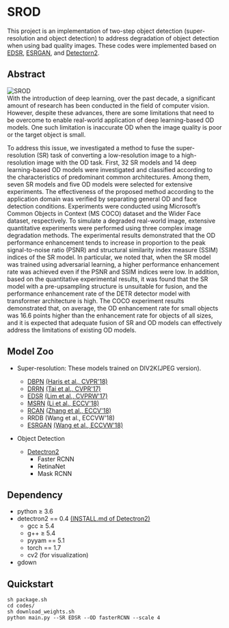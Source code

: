 # SROD
This project is an implementation of two-step object detection (super-resolution and object detection) to address degradation of object detection when using bad quality images. These codes were implemented based on [EDSR](https://github.com/sanghyun-son/EDSR-PyTorch), [ESRGAN](https://github.com/xinntao/ESRGAN), and [Detectorn2](https://github.com/facebookresearch/detectron2).

## Abstract
![SROD](https://user-images.githubusercontent.com/44395361/113983961-871f9b80-9885-11eb-910c-d89ebe729399.png)
<br/>
With the introduction of deep learning, over the past decade, a significant amount of research has been conducted in the field of computer vision. However, despite these advances, there are some limitations that need to be overcome to enable real-world application of deep learning-based OD models. One such limitation is inaccurate OD when the image quality is poor or the target object is small.

To address this issue, we investigated a method to fuse the super-resolution (SR) task of converting a low-resolution image to a high-resolution image with the OD task. First, 32 SR models and 14 deep learning-based OD models were investigated and classified according to the characteristics of predominant common architectures. Among them, seven SR models and five OD models were selected for extensive experiments. The effectiveness of the proposed method according to the application domain was verified by separating general OD and face detection conditions. Experiments were conducted using Microsoft’s Common Objects in Context (MS COCO) dataset and the Wider Face dataset, respectively. To simulate a degraded real-world image, extensive quantitative experiments were performed using three complex image degradation methods. The experimental results demonstrated that the OD performance enhancement tends to increase in proportion to the peak signal-to-noise ratio (PSNR) and structural similarity index measure (SSIM) indices of the SR model. In particular, we noted that, when the SR model was trained using adversarial learning, a higher performance enhancement rate was achieved even if the PSNR and SSIM indices were low. In addition, based on the quantitative experimental results, it was found that the SR model with a pre-upsampling structure is unsuitable for fusion, and the performance enhancement rate of the DETR detector model with transformer architecture is high. The COCO experiment results demonstrated that, on average, the OD enhancement rate for small objects was 16.6 points higher than the enhancement rate for objects of all sizes, and it is expected that adequate fusion of SR and OD models can effectively address the limitations of existing OD models.

## Model Zoo
- Super-resolution: These models trained on DIV2K(JPEG version).
  -  [DBPN](https://github.com/alterzero/DBPN-Pytorch) [(Haris et al., CVPR'18)](https://alterzero.github.io/projects/DBPN_cvpr2018_final.pdf)
  -  [DRRN](https://github.com/tyshiwo/DRRN_CVPR17) [(Tai et al., CVPR'17)](http://cvlab.cse.msu.edu/pdfs/Tai_Yang_Liu_CVPR2017.pdf)
  -  [EDSR](https://github.com/sanghyun-son/EDSR-PyTorch) [(Lim et al., CVPRW'17)](https://openaccess.thecvf.com/content_cvpr_2017_workshops/w12/papers/Lim_Enhanced_Deep_Residual_CVPR_2017_paper.pdf)
  -  [MSRN](https://github.com/MIVRC/MSRN-PyTorch) [(Li et al., ECCV'18)](https://openaccess.thecvf.com/content_ECCV_2018/papers/Juncheng_Li_Multi-scale_Residual_Network_ECCV_2018_paper.pdf)
  -  [RCAN](https://github.com/yulunzhang/RCAN) [(Zhang et al., ECCV'18)](https://openaccess.thecvf.com/content_ECCV_2018/papers/Yulun_Zhang_Image_Super-Resolution_Using_ECCV_2018_paper.pdf)
  -  RRDB (Wang et al., ECCVW'18)
  -  [ESRGAN](https://github.com/xinntao/ESRGAN) [(Wang et al., ECCVW'18)](https://openaccess.thecvf.com/content_ECCVW_2018/papers/11133/Wang_ESRGAN_Enhanced_Super-Resolution_Generative_Adversarial_Networks_ECCVW_2018_paper.pdf)

- Object Detection
  -  [Detectron2](https://github.com/facebookresearch/detectron2/blob/master/MODEL_ZOO.md)
     - Faster RCNN
     - RetinaNet
     - Mask RCNN

## Dependency
- python ≥ 3.6
- detectron2 == 0.4 [(INSTALL.md of Detectron2)](https://github.com/facebookresearch/detectron2/blob/master/INSTALL.md)
  - gcc ≥ 5.4
  - g++ ≥ 5.4
  - pyyam == 5.1
  - torch == 1.7
  - cv2 (for visualization)
- gdown


## Quickstart
```{bash}
sh package.sh
cd codes/
sh download_weights.sh
python main.py --SR EDSR --OD fasterRCNN --scale 4
```
